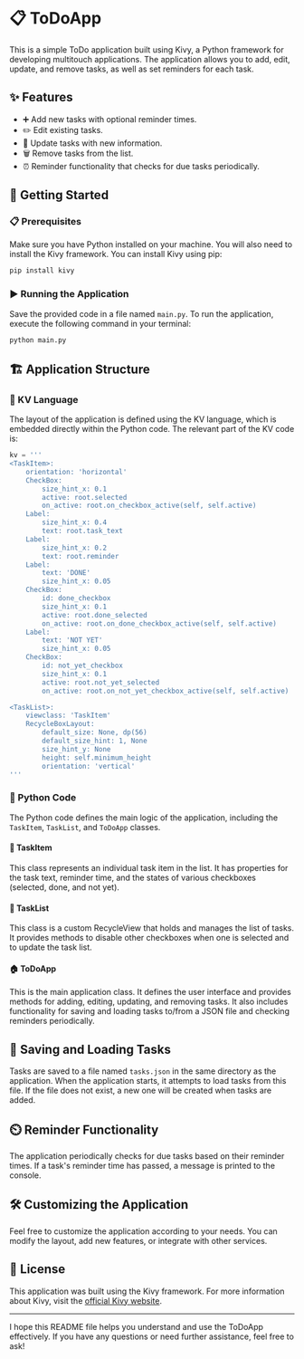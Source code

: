 # 📋 ToDoApp

This is a simple ToDo application built using Kivy, a Python framework for developing multitouch applications. The application allows you to add, edit, update, and remove tasks, as well as set reminders for each task.

## ✨ Features

- ➕ Add new tasks with optional reminder times.
- ✏️ Edit existing tasks.
- 🔄 Update tasks with new information.
- 🗑️ Remove tasks from the list.
- ⏰ Reminder functionality that checks for due tasks periodically.

## 🚀 Getting Started

### 📋 Prerequisites

Make sure you have Python installed on your machine. You will also need to install the Kivy framework. You can install Kivy using pip:

```sh
pip install kivy
```

### ▶️ Running the Application

Save the provided code in a file named `main.py`. To run the application, execute the following command in your terminal:

```sh
python main.py
```

## 🏗️ Application Structure

### 📝 KV Language

The layout of the application is defined using the KV language, which is embedded directly within the Python code. The relevant part of the KV code is:

```python
kv = '''
<TaskItem>:
    orientation: 'horizontal'
    CheckBox:
        size_hint_x: 0.1
        active: root.selected
        on_active: root.on_checkbox_active(self, self.active)
    Label:
        size_hint_x: 0.4
        text: root.task_text
    Label:
        size_hint_x: 0.2
        text: root.reminder
    Label:
        text: 'DONE'
        size_hint_x: 0.05
    CheckBox:
        id: done_checkbox
        size_hint_x: 0.1
        active: root.done_selected
        on_active: root.on_done_checkbox_active(self, self.active)
    Label:
        text: 'NOT YET'
        size_hint_x: 0.05
    CheckBox:
        id: not_yet_checkbox
        size_hint_x: 0.1
        active: root.not_yet_selected
        on_active: root.on_not_yet_checkbox_active(self, self.active)

<TaskList>:
    viewclass: 'TaskItem'
    RecycleBoxLayout:
        default_size: None, dp(56)
        default_size_hint: 1, None
        size_hint_y: None
        height: self.minimum_height
        orientation: 'vertical'
'''
```

### 🐍 Python Code

The Python code defines the main logic of the application, including the `TaskItem`, `TaskList`, and `ToDoApp` classes.

#### 📄 TaskItem

This class represents an individual task item in the list. It has properties for the task text, reminder time, and the states of various checkboxes (selected, done, and not yet).

#### 📜 TaskList

This class is a custom RecycleView that holds and manages the list of tasks. It provides methods to disable other checkboxes when one is selected and to update the task list.

#### 🏠 ToDoApp

This is the main application class. It defines the user interface and provides methods for adding, editing, updating, and removing tasks. It also includes functionality for saving and loading tasks to/from a JSON file and checking reminders periodically.

## 💾 Saving and Loading Tasks

Tasks are saved to a file named `tasks.json` in the same directory as the application. When the application starts, it attempts to load tasks from this file. If the file does not exist, a new one will be created when tasks are added.

## ⏲️ Reminder Functionality

The application periodically checks for due tasks based on their reminder times. If a task's reminder time has passed, a message is printed to the console.

## 🛠️ Customizing the Application

Feel free to customize the application according to your needs. You can modify the layout, add new features, or integrate with other services.

## 📄 License

This application was built using the Kivy framework. For more information about Kivy, visit the [official Kivy website](https://kivy.org/).

---

I hope this README file helps you understand and use the ToDoApp effectively. If you have any questions or need further assistance, feel free to ask!
